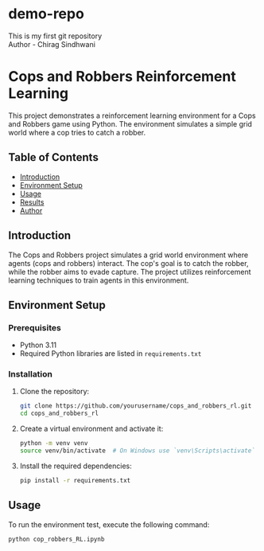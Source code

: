 # demo-repo
This is my first git repository
<br>
Author - Chirag Sindhwani
# Cops and Robbers Reinforcement Learning

This project demonstrates a reinforcement learning environment for a Cops and Robbers game using Python. The environment simulates a simple grid world where a cop tries to catch a robber. 

## Table of Contents
- [Introduction](#introduction)
- [Environment Setup](#environment-setup)
- [Usage](#usage)
- [Results](#results)
- [Author](#author)

## Introduction
The Cops and Robbers project simulates a grid world environment where agents (cops and robbers) interact. The cop's goal is to catch the robber, while the robber aims to evade capture. The project utilizes reinforcement learning techniques to train agents in this environment.

## Environment Setup

### Prerequisites
- Python 3.11
- Required Python libraries are listed in `requirements.txt`

### Installation
1. Clone the repository:
    ```bash
    git clone https://github.com/yourusername/cops_and_robbers_rl.git
    cd cops_and_robbers_rl
    ```

2. Create a virtual environment and activate it:
    ```bash
    python -m venv venv
    source venv/bin/activate  # On Windows use `venv\Scripts\activate`
    ```

3. Install the required dependencies:
    ```bash
    pip install -r requirements.txt
    ```

## Usage

To run the environment test, execute the following command:
```bash
python cop_robbers_RL.ipynb
